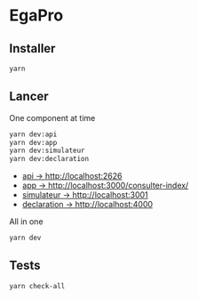 # EgaPro

## Installer

```bash
yarn
```

## Lancer

One component at time

```bash
yarn dev:api
yarn dev:app
yarn dev:simulateur
yarn dev:declaration
```

- [api         -> http://localhost:2626](http://localhost:2626)
- [app         -> http://localhost:3000/consulter-index/](http://localhost:3000/consulter-index/)
- [simulateur  -> http://localhost:3001](http://localhost:3001)
- [declaration -> http://localhost:4000](http://localhost:4000)


All in one

```bash
yarn dev
```


## Tests

```bash
yarn check-all
```


